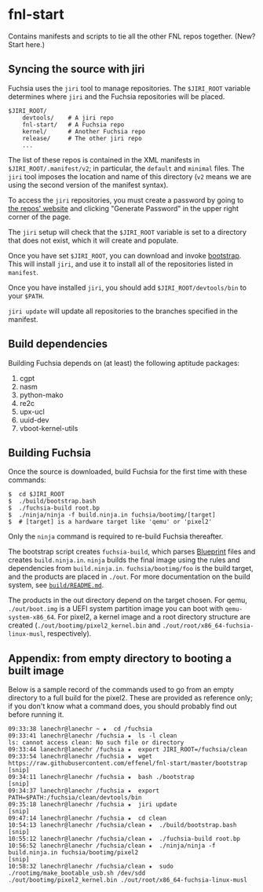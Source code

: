 # fnl-start
Contains manifests and scripts to tie all the other FNL repos together.  (New?
Start here.)


## Syncing the source with jiri
Fuchsia uses the `jiri` tool to manage repositories. The `$JIRI_ROOT` variable
determines where `jiri` and the Fuchsia repositories will be placed.

```
$JIRI_ROOT/
    devtools/    # A jiri repo
    fnl-start/   # A Fuchsia repo
    kernel/      # Another Fuchsia repo
    release/     # The other jiri repo
    ...
```

The list of these repos is contained in the XML manifests in `$JIRI_ROOT/.manifest/v2`;
in particular, the `default` and `minimal` files. The `jiri` tool imposes the location
 and name of this directory (`v2` means we are using the second version of the manifest syntax).

To access the `jiri` repositories, you must create a password by going to
[the repos' website](https://vanadium.googlesource.com) and clicking "Generate
Password" in the upper right corner of the page.

The `jiri` setup will check that the `$JIRI_ROOT` variable is set to a directory
that does not exist, which it will create and populate.

Once you have set `$JIRI_ROOT`, you can download and invoke
[bootstrap](https://raw.githubusercontent.com/effenel/fnl-start/master/bootstrap).
This will install `jiri`, and use it to install all of the repositories listed in
`manifest`.

Once you have installed `jiri`, you should add `$JIRI_ROOT/devtools/bin` to your
`$PATH`.

`jiri update` will update all repositories to the branches specified in the
manifest.

## Build dependencies
Building Fuchsia depends on (at least) the following aptitude packages:

1. cgpt
1. nasm
1. python-mako
1. re2c
1. upx-ucl
1. uuid-dev
1. vboot-kernel-utils

## Building Fuchsia
Once the source is downloaded, build Fuchsia for the first time with these
commands:

```
$  cd $JIRI_ROOT
$  ./build/bootstrap.bash
$  ./fuchsia-build root.bp
$  ./ninja/ninja -f build.ninja.in fuchsia/bootimg/[target]
$  # [target] is a hardware target like 'qemu' or 'pixel2'
```

Only the `ninja` command is required to re-build Fuchsia thereafter.

The bootstrap script creates `fuchsia-build`, which parses
[Blueprint](https://github.com/google/blueprint) files and creates `build.ninja.in`.
`ninja` builds the final image using the rules and dependencies from `build.ninja.in`.
`fuchsia/bootimg/foo` is the build target, and the products are placed in `./out`.
For more documentation on the build system, see
[`build/README.md`](https://github.com/effenel/build/blob/master/README.md).

The products in the out directory depend on the target chosen.  For qemu, `./out/boot.img`
is a UEFI system partition image you can boot with `qemu-system-x86_64`.  For pixel2, a
kernel image and a root directory structure are created (`./out/bootimg/pixel2_kernel.bin`
and `./out/root/x86_64-fuchsia-linux-musl`, respectively).

## Appendix: from empty directory to booting a built image
Below is a sample record of the commands used to go from an empty directory to a
full build for the pixel2.  These are provided as reference only; if you don't know
what a command does, you should probably find out before running it.

```
09:33:38 lanechr@lanechr ~ ★  cd /fuchsia
09:33:41 lanechr@lanechr /fuchsia ★  ls -l clean
ls: cannot access clean: No such file or directory
09:33:44 lanechr@lanechr /fuchsia ★  export JIRI_ROOT=/fuchsia/clean
09:33:54 lanechr@lanechr /fuchsia ★  wget https://raw.githubusercontent.com/effenel/fnl-start/master/bootstrap
[snip]
09:34:11 lanechr@lanechr /fuchsia ★  bash ./bootstrap
[snip]
09:34:37 lanechr@lanechr /fuchsia ★  export PATH=$PATH:/fuchsia/clean/devtools/bin
09:35:18 lanechr@lanechr /fuchsia ★  jiri update
[snip]
09:47:14 lanechr@lanechr /fuchsia ★  cd clean
10:54:13 lanechr@lanechr /fuchsia/clean ★  ./build/bootstrap.bash
[snip]
10:55:12 lanechr@lanechr /fuchsia/clean ★  ./fuchsia-build root.bp
10:56:52 lanechr@lanechr /fuchsia/clean ★  ./ninja/ninja -f build.ninja.in fuchsia/bootimg/pixel2
[snip]
10:58:32 lanechr@lanechr /fuchsia/clean ★  sudo ./rootimg/make_bootable_usb.sh /dev/sdd ./out/bootimg/pixel2_kernel.bin ./out/root/x86_64-fuchsia-linux-musl
```
